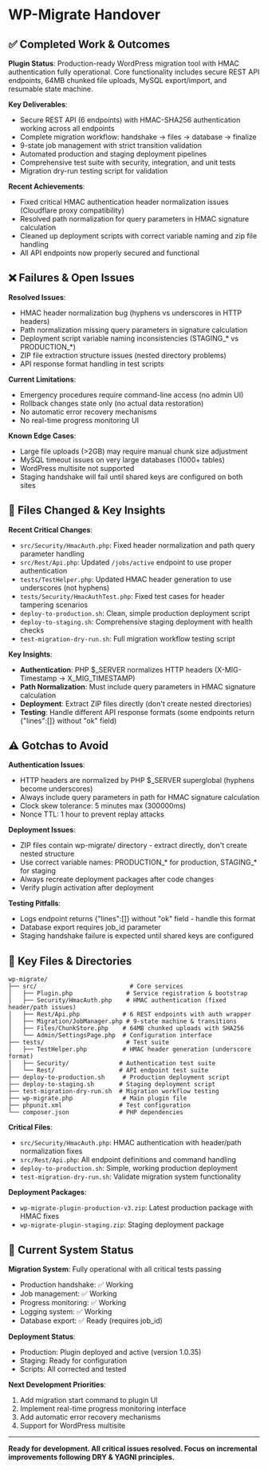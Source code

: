# WP-Migrate Handover

## ✅ Completed Work & Outcomes

**Plugin Status**: Production-ready WordPress migration tool with HMAC authentication fully operational. Core functionality includes secure REST API endpoints, 64MB chunked file uploads, MySQL export/import, and resumable state machine.

**Key Deliverables**:
- Secure REST API (6 endpoints) with HMAC-SHA256 authentication working across all endpoints
- Complete migration workflow: handshake → files → database → finalize
- 9-state job management with strict transition validation
- Automated production and staging deployment pipelines
- Comprehensive test suite with security, integration, and unit tests
- Migration dry-run testing script for validation

**Recent Achievements**:
- Fixed critical HMAC authentication header normalization issues (Cloudflare proxy compatibility)
- Resolved path normalization for query parameters in HMAC signature calculation
- Cleaned up deployment scripts with correct variable naming and zip file handling
- All API endpoints now properly secured and functional

## ❌ Failures & Open Issues

**Resolved Issues**:
- HMAC header normalization bug (hyphens vs underscores in HTTP headers)
- Path normalization missing query parameters in signature calculation
- Deployment script variable naming inconsistencies (STAGING_* vs PRODUCTION_*)
- ZIP file extraction structure issues (nested directory problems)
- API response format handling in test scripts

**Current Limitations**:
- Emergency procedures require command-line access (no admin UI)
- Rollback changes state only (no actual data restoration)
- No automatic error recovery mechanisms
- No real-time progress monitoring UI

**Known Edge Cases**:
- Large file uploads (>2GB) may require manual chunk size adjustment
- MySQL timeout issues on very large databases (1000+ tables)
- WordPress multisite not supported
- Staging handshake will fail until shared keys are configured on both sites

## 📝 Files Changed & Key Insights

**Recent Critical Changes**:
- `src/Security/HmacAuth.php`: Fixed header normalization and path query parameter handling
- `src/Rest/Api.php`: Updated `/jobs/active` endpoint to use proper authentication
- `tests/TestHelper.php`: Updated HMAC header generation to use underscores (not hyphens)
- `tests/Security/HmacAuthTest.php`: Fixed test cases for header tampering scenarios
- `deploy-to-production.sh`: Clean, simple production deployment script
- `deploy-to-staging.sh`: Comprehensive staging deployment with health checks
- `test-migration-dry-run.sh`: Full migration workflow testing script

**Key Insights**:
- **Authentication**: PHP $_SERVER normalizes HTTP headers (X-MIG-Timestamp → X_MIG_TIMESTAMP)
- **Path Normalization**: Must include query parameters in HMAC signature calculation
- **Deployment**: Extract ZIP files directly (don't create nested directories)
- **Testing**: Handle different API response formats (some endpoints return {"lines":[]} without "ok" field)

## ⚠️ Gotchas to Avoid

**Authentication Issues**:
- HTTP headers are normalized by PHP $_SERVER superglobal (hyphens become underscores)
- Always include query parameters in path for HMAC signature calculation
- Clock skew tolerance: 5 minutes max (300000ms)
- Nonce TTL: 1 hour to prevent replay attacks

**Deployment Issues**:
- ZIP files contain wp-migrate/ directory - extract directly, don't create nested structure
- Use correct variable names: PRODUCTION_* for production, STAGING_* for staging
- Always recreate deployment packages after code changes
- Verify plugin activation after deployment

**Testing Pitfalls**:
- Logs endpoint returns {"lines":[]} without "ok" field - handle this format
- Database export requires job_id parameter
- Staging handshake failure is expected until shared keys are configured

## 📁 Key Files & Directories

```
wp-migrate/
├── src/                          # Core services
│   ├── Plugin.php               # Service registration & bootstrap
│   ├── Security/HmacAuth.php    # HMAC authentication (fixed header/path issues)
│   ├── Rest/Api.php            # 6 REST endpoints with auth wrapper
│   ├── Migration/JobManager.php # 9-state machine & transitions
│   ├── Files/ChunkStore.php    # 64MB chunked uploads with SHA256
│   └── Admin/SettingsPage.php  # Configuration interface
├── tests/                       # Test suite
│   ├── TestHelper.php          # HMAC header generation (underscore format)
│   ├── Security/              # Authentication test suite
│   └── Rest/                  # API endpoint test suite
├── deploy-to-production.sh     # Production deployment script
├── deploy-to-staging.sh       # Staging deployment script
├── test-migration-dry-run.sh  # Migration workflow testing
├── wp-migrate.php              # Main plugin file
├── phpunit.xml                # Test configuration
└── composer.json              # PHP dependencies
```

**Critical Files**:
- `src/Security/HmacAuth.php`: HMAC authentication with header/path normalization fixes
- `src/Rest/Api.php`: All endpoint definitions and command handling
- `deploy-to-production.sh`: Simple, working production deployment
- `test-migration-dry-run.sh`: Validate migration system functionality

**Deployment Packages**:
- `wp-migrate-plugin-production-v3.zip`: Latest production package with HMAC fixes
- `wp-migrate-plugin-staging.zip`: Staging deployment package

## 🚀 Current System Status

**Migration System**: Fully operational with all critical tests passing
- Production handshake: ✅ Working
- Job management: ✅ Working  
- Progress monitoring: ✅ Working
- Logging system: ✅ Working
- Database export: ✅ Ready (requires job_id)

**Deployment Status**:
- Production: Plugin deployed and active (version 1.0.35)
- Staging: Ready for configuration
- Scripts: All corrected and tested

**Next Development Priorities**:
1. Add migration start command to plugin UI
2. Implement real-time progress monitoring interface
3. Add automatic error recovery mechanisms
4. Support for WordPress multisite

---

**Ready for development. All critical issues resolved. Focus on incremental improvements following DRY & YAGNI principles.**
